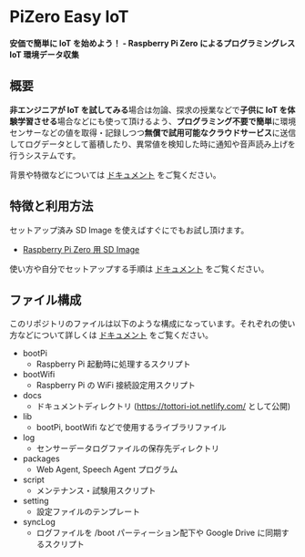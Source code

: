 # PiZero Easy IoT

**安価で簡単に IoT を始めよう！ - Raspberry Pi Zero によるプログラミングレス IoT 環境データ収集**

## 概要

**非エンジニアが IoT を試してみる**場合は勿論、探求の授業などで**子供に IoT を体験学習させる**場合などにも使って頂けるよう、**プログラミング不要で簡単**に環境センサーなどの値を取得・記録しつつ**無償で試用可能なクラウドサービス**に送信してログデータとして蓄積したり、異常値を検知した時に通知や音声読み上げを行うシステムです。

背景や特徴などについては [ドキュメント](docs) をご覧ください。

## 特徴と利用方法

セットアップ済み SD Image を使えばすぐにでもお試し頂けます。

- [Raspberry Pi Zero 用 SD Image](https://drive.google.com/drive/folders/1lD7MQWp0rofRv73_3_kEUZb0ipGymSTj)

使い方や自分でセットアップする手順は [ドキュメント](docs) をご覧ください。

## ファイル構成

このリポジトリのファイルは以下のような構成になっています。それぞれの使い方などについて詳しくは  [ドキュメント](docs) をご覧ください。

- bootPi
  - Raspberry Pi 起動時に処理するスクリプト
- bootWifi
  - Raspberry Pi の WiFi 接続設定用スクリプト
- docs
  - ドキュメントディレクトリ (https://tottori-iot.netlify.com/ として公開)
- lib
  - bootPi, bootWifi などで使用するライブラリファイル
- log
  - センサーデータログファイルの保存先ディレクトリ
- packages
  - Web Agent, Speech Agent プログラム
- script
  - メンテナンス・試験用スクリプト
- setting
  - 設定ファイルのテンプレート
- syncLog
  - ログファイルを /boot パーティーション配下や Google Drive に同期するスクリプト